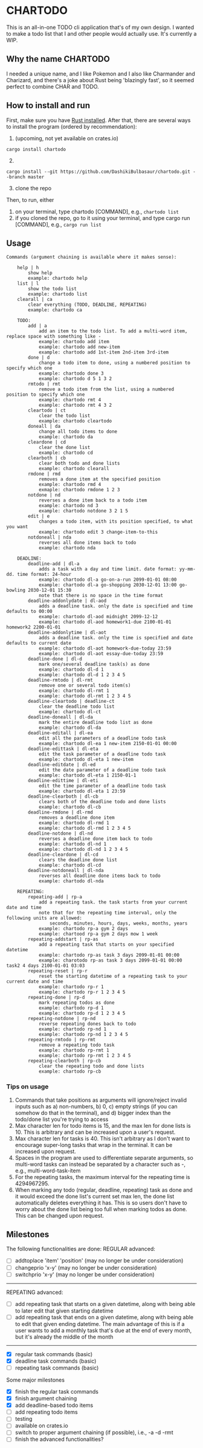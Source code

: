 # CHARTODO

This is an all-in-one TODO cli application that's of my own design. I wanted to make a todo list that I and other people would actually use. It's currently a WIP.

## Why the name CHARTODO

I needed a unique name, and I like Pokemon and I also like Charmander and Charizard, and there's a joke about Rust being 'blazingly fast', so it seemed perfect to combine CHAR and TODO.

## How to install and run

First, make sure you have [Rust installed](https://doc.rust-lang.org/book/ch01-01-installation.html). After that, there are several ways to install the program (ordered by recommendation):

1. (upcoming, not yet available on crates.io)
```sh-session
cargo install chartodo
```
2.
```sh-session
cargo install --git https://github.com/DashikiBulbasaur/chartodo.git --branch master
```
3. clone the repo


Then, to run, either

1. on your terminal, type chartodo [COMMAND], e.g., `chartodo list`
2. if you cloned the repo, go to it using your terminal, and type cargo run [COMMAND], e.g., `cargo run list`

## Usage
```sh-session
Commands (argument chaining is available where it makes sense):

    help | h
        show help
        example: chartodo help
    list | l
        show the todo list
        example: chartodo list
    clearall | ca
        clear everything (TODO, DEADLINE, REPEATING)
        example: chartodo ca

    TODO:
        add | a
            add an item to the todo list. To add a multi-word item, replace space with something like -
            example: chartodo add item
            example: chartodo add new-item
            example: chartodo add 1st-item 2nd-item 3rd-item
        done | d
            change a todo item to done, using a numbered position to specify which one
            example: chartodo done 3
            example: chartodo d 5 1 3 2
        rmtodo | rmt
            remove a todo item from the list, using a numbered position to specify which one
            example: chartodo rmt 4
            example: chartodo rmt 4 3 2
        cleartodo | ct
            clear the todo list
            example: chartodo cleartodo
        doneall | da
            change all todo items to done
            example: chartodo da
        cleardone | cd
            clear the done list
            example: chartodo cd
        clearboth | cb
            clear both todo and done lists
            example: chartodo clearall
        rmdone | rmd
            removes a done item at the specified position
            example: chartodo rmd 4
            exmaple: chartodo rmdone 1 2 3
        notdone | nd
            reverses a done item back to a todo item
            example: chartodo nd 3
            example: chartodo notdone 3 2 1 5
        edit | e
            changes a todo item, with its position specified, to what you want
            example: chartodo edit 3 change-item-to-this
        notdoneall | nda
            reverses all done items back to todo
            example: chartodo nda

    DEADLINE:
        deadline-add | dl-a
            adds a task with a day and time limit. date format: yy-mm-dd. time format: 24-hour
            example: chartodo dl-a go-on-a-run 2099-01-01 08:00
            example: chartodo dl-a go-shopping 2030-12-01 13:00 go-bowling 2030-12-01 15:30
            note that there is no space in the time format
        deadline-addonlydate | dl-aod
            adds a deadline task. only the date is specified and time defaults to 00:00
            example: chartodo dl-aod midnight 2099-12-12
            example: chartodo dl-aod homework1-due 2100-01-01 homework2 2200-01-01
        deadline-addonlytime | dl-aot
            adds a deadline task. only the time is specified and date defaults to current date
            example: chartodo dl-aot homework-due-today 23:59
            example: chartodo dl-aot essay-due-today 23:59
        deadline-done | dl-d
            mark one/several deadline task(s) as done
            example: chartodo dl-d 1
            example: chartodo dl-d 1 2 3 4 5
        deadline-rmtodo | dl-rmt
            remove one or several todo item(s)
            example: chartodo dl-rmt 1
            example: chartodo dl-rmt 1 2 3 4 5
        deadline-cleartodo | deadline-ct
            clear the deadline todo list
            example: chartodo dl-ct
        deadline-doneall | dl-da
            mark the entire deadline todo list as done
            example: chartodo dl-da
        deadline-editall | dl-ea
            edit all the parameters of a deadline todo task
            example: chartodo dl-ea 1 new-item 2150-01-01 00:00
        deadline-edittask | dl-eta
            edit the task parameter of a deadline todo task
            example: chartodo dl-eta 1 new-item
        deadline-editdate | dl-ed
            edit the date parameter of a deadline todo task
            example: chartodo dl-eta 1 2150-01-1
        deadline-edittime | dl-eti
            edit the time parameter of a deadline todo task
            example: chartodo dl-eta 1 23:59
        deadline-clearboth | dl-cb
            clears both of the deadline todo and done lists
            example: chartodo dl-cb
        deadline-rmdone | dl-rmd
            removes a deadline done item
            example: chartodo dl-rmd 1
            example: chartodo dl-rmd 1 2 3 4 5
        deadline-notdone | dl-nd
            reverses a deadline done item back to todo
            example: chartodo dl-nd 1
            example: chartodo dl-nd 1 2 3 4 5
        deadline-cleardone | dl-cd
            clears the deadline done list
            example: chartodo dl-cd
        deadline-notdoneall | dl-nda
            reverses all deadline done items back to todo
            example: chartodo dl-nda

    REPEATING:
        repeating-add | rp-a
            add a repeating task. the task starts from your current date and time
            note that for the repeating time interval, only the following units are allowed:
                seconds, minutes, hours, days, weeks, months, years
            example: chartodo rp-a gym 2 days
            example: chartood rp-a gym 2 days mow 1 week
        repeating-addstart | rp-as
            add a repeating task that starts on your specified datetime
            example: chartodo rp-as task 3 days 2099-01-01 00:00
            example: charotodo rp-as task 3 days 2099-01-01 00:00 task2 4 days 2100-01-01 03:03
        repeating-reset | rp-r
            reset the starting datetime of a repeating task to your current date and time
            example: chartodo rp-r 1
            example: chartodo rp-r 1 2 3 4 5
        repeating-done | rp-d
            mark repeating todos as done
            example: chartodo rp-d 1
            example: chartodo rp-d 1 2 3 4 5
        repeating-notdone | rp-nd
            reverse repeating dones back to todo
            example: chartodo rp-nd 1
            example: chartodo rp-nd 1 2 3 4 5
        repeating-rmtodo | rp-rmt
            remove a repeating todo task
            example: chartodo rp-rmt 1
            example: chartodo rp-rmt 1 2 3 4 5
        repeating-clearboth | rp-cb
            clear the repeating todo and done lists
            example: chartodo rp-cb
```

### Tips on usage

1. Commands that take positions as arguments will ignore/reject invalid inputs such as a) non-numbers, b) 0, c) empty strings (if you can somehow do that in the terminal), and d) bigger index than the todo/done list you're trying to access
2. Max character len for todo items is 15, and the max len for done lists is 10. This is arbitrary and can be increased upon a user's request.
3. Max character len for tasks is 40. This isn't arbitrary as I don't want to encourage super-long tasks that wrap in the terminal. It can be increased upon request.
4. Spaces in the program are used to differentiate separate arguments, so multi-word tasks can instead be separated by a character such as -, e.g., multi-word-task-item
5. For the repeating tasks, the maximum interval for the repeating time is 4294967295.
6. When marking any todo (regular, deadline, repeating) task as done and it would exceed the done list's current set max len, the done list automatically deletes everything it has. This is so users don't have to worry about the done list being too full when marking todos as done. This can be changed upon request.

## Milestones

The following functionalities are done:
REGULAR advanced:
- [ ] addtoplace 'item' 'position' (may no longer be under consideration)
- [ ] changeprio 'x-y' (may no longer be under consideration)
- [ ] switchprio 'x-y' (may no longer be under consideration)
---
REPEATING advanced:
- [ ] add repeating task that starts on a given datetime, along with being able to later edit that given starting datetime
- [ ] add repeating task that ends on a given datetime, along with being able to edit that given ending datetime. The main advantage of this is if a user wants to add a monthly task that's due at the end of every month, but it's already the middle of the month
---
- [x] regular task commands (basic)
- [x] deadline task commands (basic)
- [ ] repeating task commands (basic)

Some major milestones
- [x] finish the regular task commands
- [x] finish argument chaining
- [x] add deadline-based todo items
- [ ] add repeating todo items
- [ ] testing
- [ ] available on crates.io
- [ ] switch to proper argument chaining (if possible), i.e., -a -d -rmt
- [ ] finish the advanced functionalities?
